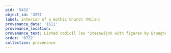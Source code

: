 ```yaml
---
pid: '5432'
object_id: '3291'
label: Interior of a Gothic Church (Milan)
provenance_date: '1611'
provenance_location:
provenance_text: Listed codicil (as "Steenwijck with figures by Brueghel")
order: '0722'
collection: provenance
---
```

